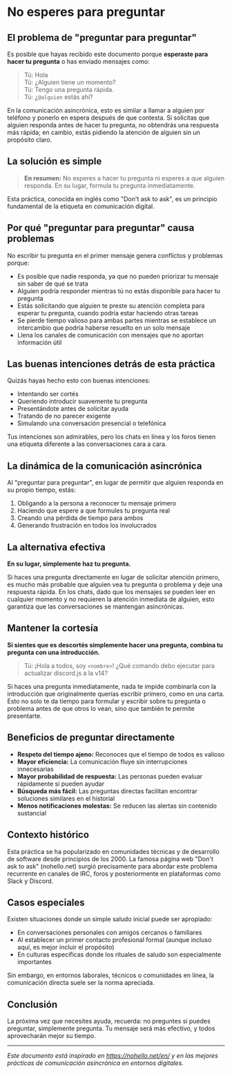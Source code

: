 # No esperes para preguntar

## El problema de "preguntar para preguntar"

Es posible que hayas recibido este documento porque **esperaste para hacer tu pregunta** o has enviado mensajes como:

> Tú: Hola  
> Tú: ¿Alguien tiene un momento?  
> Tú: Tengo una pregunta rápida.  
> Tú: ¿`@alguien` estás ahí?

En la comunicación asincrónica, esto es similar a llamar a alguien por teléfono y ponerlo en espera después de que contesta. Si solicitas que alguien responda antes de hacer tu pregunta, no obtendrás una respuesta más rápida; en cambio, estás pidiendo la atención de alguien sin un propósito claro.

## La solución es simple

> **En resumen:** No esperes a hacer tu pregunta ni esperes a que alguien responda. En su lugar, formula tu pregunta inmediatamente.

Esta práctica, conocida en inglés como "Don't ask to ask", es un principio fundamental de la etiqueta en comunicación digital.

## Por qué "preguntar para preguntar" causa problemas

No escribir tu pregunta en el primer mensaje genera conflictos y problemas porque:

- Es posible que nadie responda, ya que no pueden priorizar tu mensaje sin saber de qué se trata
- Alguien podría responder mientras tú no estás disponible para hacer tu pregunta
- Estás solicitando que alguien te preste su atención completa para esperar tu pregunta, cuando podría estar haciendo otras tareas
- Se pierde tiempo valioso para ambas partes mientras se establece un intercambio que podría haberse resuelto en un solo mensaje
- Llena los canales de comunicación con mensajes que no aportan información útil

## Las buenas intenciones detrás de esta práctica

Quizás hayas hecho esto con buenas intenciones:
- Intentando ser cortés
- Queriendo introducir suavemente tu pregunta
- Presentándote antes de solicitar ayuda
- Tratando de no parecer exigente
- Simulando una conversación presencial o telefónica

Tus intenciones son admirables, pero los chats en línea y los foros tienen una etiqueta diferente a las conversaciones cara a cara.

## La dinámica de la comunicación asincrónica

Al "preguntar para preguntar", en lugar de permitir que alguien responda en su propio tiempo, estás:
1. Obligando a la persona a reconocer tu mensaje primero
2. Haciendo que espere a que formules tu pregunta real
3. Creando una pérdida de tiempo para ambos
4. Generando frustración en todos los involucrados

## La alternativa efectiva

**En su lugar, simplemente haz tu pregunta.**

Si haces una pregunta directamente en lugar de solicitar atención primero, es mucho más probable que alguien vea tu pregunta o problema y deje una respuesta rápida. En los chats, dado que los mensajes se pueden leer en cualquier momento y no requieren la atención inmediata de alguien, esto garantiza que las conversaciones se mantengan asincrónicas.

## Mantener la cortesía

**Si sientes que es descortés simplemente hacer una pregunta, combina tu pregunta con una introducción.**

> Tú: ¡Hola a todos, soy `<nombre>`! ¿Qué comando debo ejecutar para actualizar discord.js a la v14?

Si haces una pregunta inmediatamente, nada te impide combinarla con la introducción que originalmente querías escribir primero, como en una carta. Esto no solo te da tiempo para formular y escribir sobre tu pregunta o problema antes de que otros lo vean, sino que también te permite presentarte.

## Beneficios de preguntar directamente

- **Respeto del tiempo ajeno:** Reconoces que el tiempo de todos es valioso
- **Mayor eficiencia:** La comunicación fluye sin interrupciones innecesarias
- **Mayor probabilidad de respuesta:** Las personas pueden evaluar rápidamente si pueden ayudar
- **Búsqueda más fácil:** Las preguntas directas facilitan encontrar soluciones similares en el historial
- **Menos notificaciones molestas:** Se reducen las alertas sin contenido sustancial

## Contexto histórico

Esta práctica se ha popularizado en comunidades técnicas y de desarrollo de software desde principios de los 2000. La famosa página web "Don't ask to ask" (nohello.net) surgió precisamente para abordar este problema recurrente en canales de IRC, foros y posteriormente en plataformas como Slack y Discord.

## Casos especiales

Existen situaciones donde un simple saludo inicial puede ser apropiado:
- En conversaciones personales con amigos cercanos o familiares
- Al establecer un primer contacto profesional formal (aunque incluso aquí, es mejor incluir el propósito)
- En culturas específicas donde los rituales de saludo son especialmente importantes

Sin embargo, en entornos laborales, técnicos o comunidades en línea, la comunicación directa suele ser la norma apreciada.

## Conclusión

La próxima vez que necesites ayuda, recuerda: no preguntes si puedes preguntar, simplemente pregunta. Tu mensaje será más efectivo, y todos aprovecharán mejor su tiempo.

---

_Este documento está inspirado en https://nohello.net/en/ y en las mejores prácticas de comunicación asincrónica en entornos digitales._
